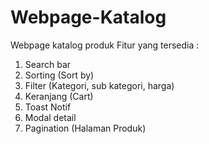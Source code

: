 # Webpage-Katalog
Webpage katalog produk 
Fitur yang tersedia :
1. Search bar
2. Sorting (Sort by)
3. Filter (Kategori, sub kategori, harga)
4. Keranjang (Cart)
5. Toast Notif
6. Modal detail
7. Pagination (Halaman Produk)
